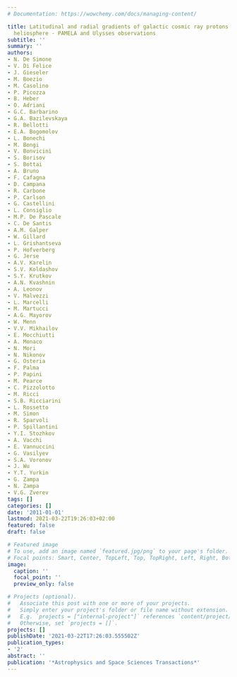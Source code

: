 ```yaml
---
# Documentation: https://wowchemy.com/docs/managing-content/

title: Latitudinal and radial gradients of galactic cosmic ray protons in the inner
  heliosphere - PAMELA and Ulysses observations
subtitle: ''
summary: ''
authors:
- N. De Simone
- V. Di Felice
- J. Gieseler
- M. Boezio
- M. Casolino
- P. Picozza
- B. Heber
- O. Adriani
- G.C. Barbarino
- G.A. Bazilevskaya
- R. Bellotti
- E.A. Bogomolov
- L. Bonechi
- M. Bongi
- V. Bonvicini
- S. Borisov
- S. Bottai
- A. Bruno
- F. Cafagna
- D. Campana
- R. Carbone
- P. Carlson
- G. Castellini
- L. Consiglio
- M.P. De Pascale
- C. De Santis
- A.M. Galper
- W. Gillard
- L. Grishantseva
- P. Hofverberg
- G. Jerse
- A.V. Karelin
- S.V. Koldashov
- S.Y. Krutkov
- A.N. Kvashnin
- A. Leonov
- V. Malvezzi
- L. Marcelli
- M. Martucci
- A.G. Mayorov
- W. Menn
- V.V. Mikhailov
- E. Mocchiutti
- A. Monaco
- N. Mori
- N. Nikonov
- G. Osteria
- F. Palma
- P. Papini
- M. Pearce
- C. Pizzolotto
- M. Ricci
- S.B. Ricciarini
- L. Rossetto
- M. Simon
- R. Sparvoli
- P. Spillantini
- Y.I. Stozhkov
- A. Vacchi
- E. Vannuccini
- G. Vasilyev
- S.A. Voronov
- J. Wu
- Y.T. Yurkin
- G. Zampa
- N. Zampa
- V.G. Zverev
tags: []
categories: []
date: '2011-01-01'
lastmod: 2021-03-22T19:26:03+02:00
featured: false
draft: false

# Featured image
# To use, add an image named `featured.jpg/png` to your page's folder.
# Focal points: Smart, Center, TopLeft, Top, TopRight, Left, Right, BottomLeft, Bottom, BottomRight.
image:
  caption: ''
  focal_point: ''
  preview_only: false

# Projects (optional).
#   Associate this post with one or more of your projects.
#   Simply enter your project's folder or file name without extension.
#   E.g. `projects = ["internal-project"]` references `content/project/deep-learning/index.md`.
#   Otherwise, set `projects = []`.
projects: []
publishDate: '2021-03-22T17:26:03.555502Z'
publication_types:
- '2'
abstract: ''
publication: '*Astrophysics and Space Sciences Transactions*'
---
```

